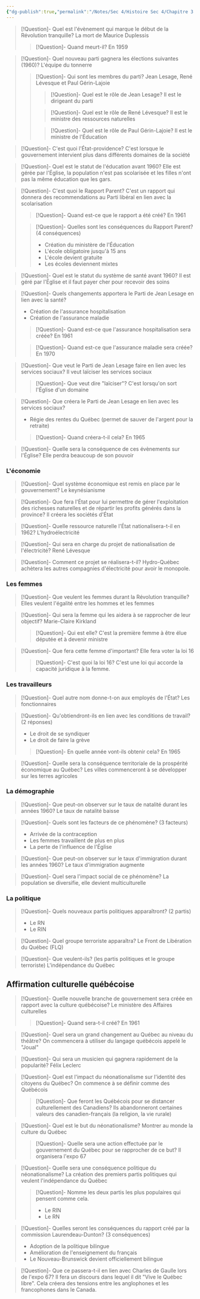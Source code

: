 ```yaml
---
{"dg-publish":true,"permalink":"/Notes/Sec 4/Histoire Sec 4/Chapitre 3：La modernisation du Québec et la révolution tranquille (1945 - 1980)/Dossier 2：La Révolution tranquille et ses effets (1960-1970/"}
---
```



>[!Question]- Quel est l'évènement qui marque le début de la Révolution tranquille?
>La mort de Maurice Duplessis
>>[!Question]- Quand meurt-il?
>>En 1959

>[!Question]- Quel nouveau parti gagnera les élections suivantes (1960)?
>L'équipe du tonnerre
>>[!Question]- Qui sont les membres du parti?
>>Jean Lesage, René Lévesque et Paul Gérin-Lajoie
>>>[!Question]- Quel est le rôle de Jean Lesage?
>>>Il est le dirigeant du parti
>>
>>>[!Question]- Quel est le rôle de René Lévesque?
>>>Il est le ministre des ressources naturelles
>>
>>>[!Question]- Quel est le rôle de Paul Gérin-Lajoie?
>>>Il est le ministre de l'Éducation


>[!Question]- C'est quoi l'État-providence?
>C'est lorsque le gouvernement intervient plus dans différents domaines de la société


>[!Question]- Quel est le statut de l'éducation avant 1960?
>Elle est gérée par l'Église, la population n'est pas scolarisée et les filles n'ont pas la même éducation que les gars.

>[!Question]- C'est quoi le Rapport Parent?
>C'est un rapport qui donnera des recommendations au Parti libéral en lien avec la scolarisation
>
>>[!Question]- Quand est-ce que le rapport a été créé?
>>En 1961
>
>>[!Question]- Quelles sont les conséquences du Rapport Parent? (4 conséquences)
>>- Création du ministère de l'Éducation
>>- L'école obligatoire jusqu'à 15 ans
>>- L'école devient gratuite
>>- Les écoles deviennent mixtes


>[!Question]- Quel est le statut du système de santé avant 1960?
>Il est géré par l'Église et il faut payer cher pour recevoir des soins

>[!Question]- Quels changements apportera le Parti de Jean Lesage en lien avec la santé?
>- Création de l'assurance hospitalisation
>- Création de l'assurance maladie
>
>>[!Question]- Quand est-ce que l'assurance hospitalisation sera créée?
>>En 1961
>
>>[!Question]- Quand est-ce que l'assurance maladie sera créée?
>>En 1970


>[!Question]- Que veut le Parti de Jean Lesage faire en lien avec les services sociaux?
>Il veut laïciser les services sociaux
>>[!Question]- Que veut dire "laïciser"?
>>C'est lorsqu'on sort l'Église d'un domaine

>[!Question]- Que créera le Parti de Jean Lesage en lien avec les services sociaux?
>- Régie des rentes du Québec (permet de sauver de l'argent pour la retraite)
>>[!Question]- Quand créera-t-il cela?
>>En 1965


>[!Question]- Quelle sera la conséquence de ces évènements sur l'Église?
>Elle perdra beaucoup de son pouvoir


### L'économie

>[!Question]- Quel système économique est remis en place par le gouvernement?
>Le keynésianisme

>[!Question]- Que fera l'État pour lui permettre de gérer l'exploitation des richesses naturelles et de répartir les profits générés dans la province?
>Il créera les sociétés d'État

>[!Question]- Quelle ressource naturelle l'État nationalisera-t-il en 1962?
>L'hydroélectricité

>[!Question]- Qui sera en charge du projet de nationalisation de l'électricité?
>René Lévesque

>[!Question]- Comment ce projet se réalisera-t-il?
>Hydro-Québec achètera les autres compagnies d'électricité pour avoir le monopole.

### Les femmes

>[!Question]- Que veulent les femmes durant la Révolution tranquille?
>Elles veulent l'égalité entre les hommes et les femmes

>[!Question]- Qui sera la femme qui les aidera à se rapprocher de leur objectif?
>Marie-Claire Kirkland
>>[!Question]- Qui est elle?
>>C'est la première femme à être élue députée et à devenir ministre

>[!Question]- Que fera cette femme d'important?
>Elle fera voter la loi 16
>>[!Question]- C'est quoi la loi 16?
>>C'est une loi qui accorde la capacité juridique à la femme.


### Les travailleurs

>[!Question]- Quel autre nom donne-t-on aux employés de l'État?
>Les fonctionnaires

>[!Question]- Qu'obtiendront-ils en lien avec les conditions de travail? (2 réponses)
>- Le droit de se syndiquer
>- Le droit de faire la grève
>>[!Question]- En quelle année vont-ils obtenir cela?
>>En 1965
>>


>[!Question]- Quelle sera la conséquence territoriale de la prospérité économique au Québec?
>Les villes commenceront à se développer sur les terres agricoles


### La démographie

>[!Question]- Que peut-on observer sur le taux de natalité durant les années 1960?
>Le taux de natalité baisse

>[!Question]- Quels sont les facteurs de ce phénomène? (3 facteurs)
>- Arrivée de la contraception
>- Les femmes travaillent de plus en plus
>- La perte de l'influence de l'Église


>[!Question]- Que peut-on observer sur le taux d'immigration durant les années 1960?
>Le taux d'immigration augmente

>[!Question]- Quel sera l'impact social de ce phénomène?
>La population se diversifie, elle devient multiculturelle


### La politique

>[!Question]- Quels nouveaux partis politiques apparaîtront? (2 partis)
>- Le RN
>- Le RIN

>[!Question]- Quel groupe terroriste apparaîtra?
>Le Front de Libération du Québec (FLQ)

>[!Question]- Que veulent-ils? (les partis politiques et le groupe terroriste)
>L'indépendance du Québec


## Affirmation culturelle québécoise

>[!Question]- Quelle nouvelle branche de gouvernement sera créée en rapport avec la culture québécoise?
>Le ministère des Affaires culturelles
>>[!Question]- Quand sera-t-il créé?
>>En 1961

>[!Question]- Quel sera un grand changement au Québec au niveau du théâtre?
>On commencera à utiliser du langage québécois appelé le "Joual"

>[!Question]- Qui sera un musicien qui gagnera rapidement de la popularité?
>Félix Leclerc


>[!Question]- Quel est l'impact du néonationalisme sur l'identité des citoyens du Québec?
>On commence à se définir comme des Québécois
>>[!Question]- Que feront les Québécois pour se distancer culturellement des Canadiens?
>>Ils abandonneront certaines valeurs des canadien-français (la religion, la vie rurale)

>[!Question]- Quel est le but du néonationalisme?
>Montrer au monde la culture du Québec
>
>>[!Question]- Quelle sera une action effectuée par le gouvernement du Québec pour se rapprocher de ce but?
>>Il organisera l'expo 67


>[!Question]- Quelle sera une conséquence politique du néonationalisme?
>La création des premiers partis politiques qui veulent l'indépendance du Québec
>>[!Question]- Nomme les deux partis les plus populaires qui pensent comme cela.
>>- Le RIN
>>- Le RN


>[!Question]- Quelles seront les conséquences du rapport créé par la commission Laurendeau-Dunton? (3 conséquences)
>- Adoption de la politique bilingue
>- Amélioration de l'enseignement du français
>- Le Nouveau-Brunswick devient officiellement bilingue


>[!Question]- Que ce passera-t-il en lien avec Charles de Gaulle lors de l'expo 67?
>Il fera un discours dans lequel il dit "Vive le Québec libre". Cela créera des tensions entre les anglophones et les francophones dans le Canada.

